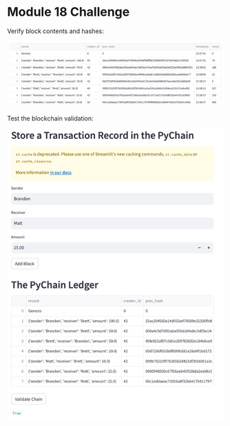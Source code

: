 # Module 18 Challenge

Verify block contents and hashes: 

![Alt text](image-1.png)

Test the blockchain validation: 

![Alt text](image.png)